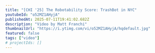 ```yaml
---
title: "[CHI '25] The Robotability Score: TrashBot in NYC"
youtubeId: "o52MZ1AHyjA"
publishedAt: 2025-07-11T19:41:02.682Z
description: "Video by Matt Franchi"
thumbnailUrl: "https://i.ytimg.com/vi/o52MZ1AHyjA/hqdefault.jpg"
featured: false
tags: ["video"]
# projectIds: []
---
```


<!-- You can add additional notes about this video here -->
